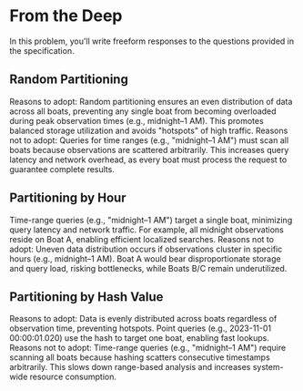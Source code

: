 # From the Deep

In this problem, you'll write freeform responses to the questions provided in the specification.

## Random Partitioning

Reasons to adopt:
Random partitioning ensures an even distribution of data across all boats, preventing any single boat from becoming overloaded during peak observation times (e.g., midnight–1 AM). This promotes balanced storage utilization and avoids "hotspots" of high traffic.
Reasons not to adopt:
Queries for time ranges (e.g., "midnight–1 AM") must scan all boats because observations are scattered arbitrarily. This increases query latency and network overhead, as every boat must process the request to guarantee complete results.

## Partitioning by Hour

Time-range queries (e.g., "midnight–1 AM") target a single boat, minimizing query latency and network traffic. For example, all midnight observations reside on Boat A, enabling efficient localized searches.
Reasons not to adopt:
Uneven data distribution occurs if observations cluster in specific hours (e.g., midnight–1 AM). Boat A would bear disproportionate storage and query load, risking bottlenecks, while Boats B/C remain underutilized.

## Partitioning by Hash Value

Reasons to adopt:
Data is evenly distributed across boats regardless of observation time, preventing hotspots. Point queries (e.g., 2023-11-01 00:00:01.020) use the hash to target one boat, enabling fast lookups.
Reasons not to adopt:
Time-range queries (e.g., "midnight–1 AM") require scanning all boats because hashing scatters consecutive timestamps arbitrarily. This slows down range-based analysis and increases system-wide resource consumption.

